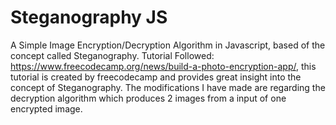 # Steganography JS
A Simple Image Encryption/Decryption Algorithm in Javascript, based of the concept called Steganography. 
Tutorial Followed: https://www.freecodecamp.org/news/build-a-photo-encryption-app/, this tutorial is created by freecodecamp and provides great insight into the concept of Steganography. The modifications I have made are regarding the decryption algorithm which produces 2 images from a input of one encrypted image. 
